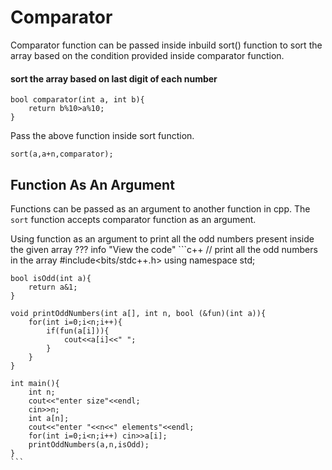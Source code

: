# Comparator

Comparator function can be passed inside inbuild sort() function to sort the array based on the condition provided inside comparator function.

#### sort the array based on last digit of each number
```
bool comparator(int a, int b){
    return b%10>a%10;
}
```

Pass the above function inside sort function. 
```
sort(a,a+n,comparator);
```

## Function As An Argument

Functions can be passed as an argument to another function in cpp. The `sort` function accepts comparator function as an argument. 

Using function as an argument to print all the odd numbers present inside the given array
??? info "View the code"
    ```c++
    // print all the odd numbers in the array
    #include<bits/stdc++.h>
    using namespace std;

    bool isOdd(int a){
        return a&1;
    }

    void printOddNumbers(int a[], int n, bool (&fun)(int a)){
        for(int i=0;i<n;i++){
            if(fun(a[i])){
                cout<<a[i]<<" ";
            }
        }
    }

    int main(){
        int n;
        cout<<"enter size"<<endl;
        cin>>n;
        int a[n];
        cout<<"enter "<<n<<" elements"<<endl;
        for(int i=0;i<n;i++) cin>>a[i];     
        printOddNumbers(a,n,isOdd);
    }
    ```